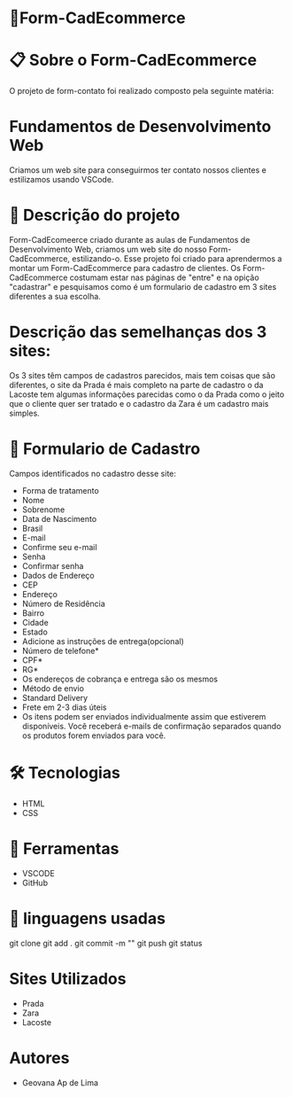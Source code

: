 # 🚀Form-CadEcommerce

# 📋 Sobre o Form-CadEcommerce
O projeto de form-contato foi realizado composto pela seguinte matéria:
# Fundamentos de Desenvolvimento Web
Criamos um web site para conseguirmos ter contato nossos clientes e estilizamos usando VSCode.

# 📄 Descrição do projeto
Form-CadEcomeerce criado durante as aulas de Fundamentos de Desenvolvimento Web, criamos um web site do nosso Form-CadEcommerce, estilizando-o. Esse projeto foi criado para aprendermos a montar um Form-CadEcommerce para cadastro de clientes. Os Form-CadEcommerce costumam estar nas páginas de "entre" e na opição "cadastrar" e pesquisamos como é um formulario de cadastro em 3 sites diferentes a sua escolha.
# Descrição das semelhanças dos 3 sites:
Os 3 sites têm campos de cadastros parecidos, mais tem coisas que são diferentes, o site da Prada é mais completo na parte de cadastro o da Lacoste tem algumas informações parecidas como o da Prada como o jeito que o cliente quer ser tratado e o cadastro da Zara é um cadastro mais simples. 

# 📄 Formulario de Cadastro
Campos identificados no cadastro desse site: 
* Forma de tratamento 
* Nome 
* Sobrenome
* Data de Nascimento
* Brasil
* E-mail
* Confirme seu e-mail
* Senha 
* Confirmar senha
* Dados de Endereço 
* CEP
* Endereço
* Número de Residência
* Bairro
* Cidade
* Estado
* Adicione as instruções de entrega(opcional)
* Número de telefone*
* CPF*
* RG*
* Os endereços de cobrança e entrega são os mesmos
* Método de envio
* Standard Delivery
* Frete em 2-3 dias úteis
* Os itens podem ser enviados individualmente assim que estiverem disponíveis. Você receberá e-mails de confirmação separados quando os produtos forem enviados para você.

# 🛠️ Tecnologias 
* HTML
* CSS 
# 🔧 Ferramentas 
* VSCODE 
* GitHub
# 📁 linguagens usadas
git clone
git add .
git commit -m ""
git push
git status
# Sites Utilizados
* Prada 
* Zara
* Lacoste
# Autores
* Geovana Ap de Lima
